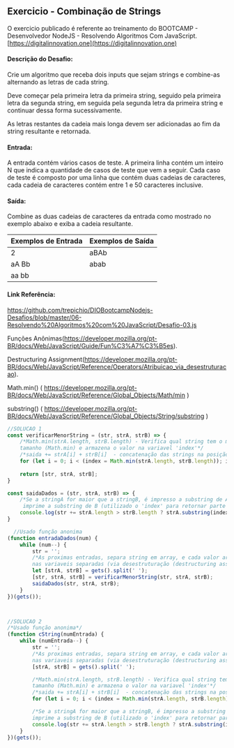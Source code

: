 ## Exercicio - Combinação de Strings

O exercicio publicado é referente ao treinamento do BOOTCAMP - Desenvolvedor NodeJS -  Resolvendo Algoritmos Com JavaScript. [https://digitalinnovation.one](https://digitalinnovation.one)


#### Descrição do Desafio:

Crie um algoritmo que receba dois inputs que sejam strings e combine-as alternando as letras de cada string. 

Deve começar pela primeira letra da primeira string, seguido pela primeira letra da segunda string, em seguida pela segunda letra da primeira string e continuar dessa forma sucessivamente.

As letras restantes da cadeia mais longa devem ser adicionadas ao fim da string resultante e retornada.


#### Entrada:

A entrada contém vários casos de teste. A primeira linha contém um inteiro N que indica a quantidade de casos de teste que vem a seguir. Cada caso de teste é composto por uma linha que contém duas cadeias de caracteres, cada cadeia de caracteres contém entre 1 e 50 caracteres inclusive.


#### Saída:

Combine as duas cadeias de caracteres da entrada como mostrado no exemplo abaixo e exiba a cadeia resultante.

Exemplos de Entrada  | Exemplos de Saída
------------- | -------------
2 | aBAb
aA Bb | abab
aa bb |	


#### Link Referência:
https://github.com/trepichio/DIOBootcampNodejs-Desafios/blob/master/06-Resolvendo%20Algoritmos%20com%20JavaScript/Desafio-03.js

Funções Anônimas(https://developer.mozilla.org/pt-BR/docs/Web/JavaScript/Guide/Fun%C3%A7%C3%B5es).

Destructuring Assignment(https://developer.mozilla.org/pt-BR/docs/Web/JavaScript/Reference/Operators/Atribuicao_via_desestruturacao).

Math.min() ( https://developer.mozilla.org/pt-BR/docs/Web/JavaScript/Reference/Global_Objects/Math/min )

substring() ( https://developer.mozilla.org/pt-BR/docs/Web/JavaScript/Reference/Global_Objects/String/substring )



```javascript
//SOLUCAO 1
const verificarMenorString = (str, strA, strB) => {
    /*Math.min(strA.length, strB.length) - Verifica qual string tem o menor valor no
    tamanho (Math.min) e armazena o valor na variavel 'index'*/
    /*saida += strA[i] + strB[i]  - concatenação das strings na posição correta*/
    for (let i = 0; i < (index = Math.min(strA.length, strB.length)); i++) str += strA[i] + strB[i];
    
    return [str, strA, strB];
}

const saidaDados = (str, strA, strB) => {
    /*Se a stringA for maior que a stringB, é impresso a substring de A, caso contrario
     imprime a substring de B (utilizado o 'index' para retornar parte da string.) */
    console.log(str += strA.length > strB.length ? strA.substring(index) : strB.substring(index));
}

  //Usado função anonima 
(function entradaDados(num) {
    while (num--) {
        str = '';
        /*As proximas entradas, separa string em array, e cada valor armazena 
        nas variaveis separadas (via desestruturação (destructuring assignment))*/
        let [strA, strB] = gets().split(' '); 
        [str, strA, strB] = verificarMenorString(str, strA, strB);
        saidaDados(str, strA, strB);
    }
})(gets());



//SOLUCAO 2
/*Usado função anonima*/
(function cString(numEntrada) {
    while (numEntrada--) {
        str = '';
        /*As proximas entradas, separa string em array, e cada valor armazena 
        nas variaveis separadas (via desestruturação (destructuring assignment))*/
        [strA, strB] = gets().split(' ');

        /*Math.min(strA.length, strB.length) - Verifica qual string tem o menor valor no
        tamanho (Math.min) e armazena o valor na variavel 'index'*/
        /*saida += strA[i] + strB[i]  - concatenação das strings na posição correta*/
        for (let i = 0; i < (index = Math.min(strA.length, strB.length)); i++) str += strA[i] + strB[i];

        /*Se a stringA for maior que a stringB, é impresso a substring de A, caso contrario
        imprime a substring de B (utilizado o 'index' para retornar parte da string.) */
        console.log(str += strA.length > strB.length ? strA.substring(index) : strB.substring(index));
    }
})(gets());
```
